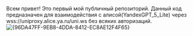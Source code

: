 Всем привет! Это первый мой публичный репозиторий. Данный код предназначен для взаимодействия с алисой(YandexGPT_5_Lite) через wss://uniproxy.alice.ya.ru/uni.ws без всяких авторизаций. 
![{96DA47FF-9EB8-4DDA-8412-EC8AE12F4F65}](https://github.com/user-attachments/assets/4ea52b89-a207-43b4-ac31-bccef3594bcb)

